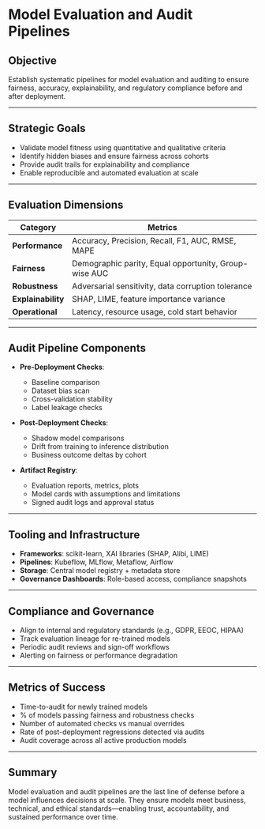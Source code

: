 # Model Evaluation and Audit Pipelines

## Objective
Establish systematic pipelines for model evaluation and auditing to ensure fairness, accuracy, explainability, and regulatory compliance before and after deployment.

---

## Strategic Goals
- Validate model fitness using quantitative and qualitative criteria
- Identify hidden biases and ensure fairness across cohorts
- Provide audit trails for explainability and compliance
- Enable reproducible and automated evaluation at scale

---

## Evaluation Dimensions
| Category | Metrics |
|----------|---------|
| **Performance** | Accuracy, Precision, Recall, F1, AUC, RMSE, MAPE |
| **Fairness** | Demographic parity, Equal opportunity, Group-wise AUC |
| **Robustness** | Adversarial sensitivity, data corruption tolerance |
| **Explainability** | SHAP, LIME, feature importance variance |
| **Operational** | Latency, resource usage, cold start behavior |

---

## Audit Pipeline Components
- **Pre-Deployment Checks**:
  - Baseline comparison
  - Dataset bias scan
  - Cross-validation stability
  - Label leakage checks

- **Post-Deployment Checks**:
  - Shadow model comparisons
  - Drift from training to inference distribution
  - Business outcome deltas by cohort

- **Artifact Registry**:
  - Evaluation reports, metrics, plots
  - Model cards with assumptions and limitations
  - Signed audit logs and approval status

---

## Tooling and Infrastructure
- **Frameworks**: scikit-learn, XAI libraries (SHAP, Alibi, LIME)
- **Pipelines**: Kubeflow, MLflow, Metaflow, Airflow
- **Storage**: Central model registry + metadata store
- **Governance Dashboards**: Role-based access, compliance snapshots

---

## Compliance and Governance
- Align to internal and regulatory standards (e.g., GDPR, EEOC, HIPAA)
- Track evaluation lineage for re-trained models
- Periodic audit reviews and sign-off workflows
- Alerting on fairness or performance degradation

---

## Metrics of Success
- Time-to-audit for newly trained models
- % of models passing fairness and robustness checks
- Number of automated checks vs manual overrides
- Rate of post-deployment regressions detected via audits
- Audit coverage across all active production models

---

## Summary
Model evaluation and audit pipelines are the last line of defense before a model influences decisions at scale. They ensure models meet business, technical, and ethical standards—enabling trust, accountability, and sustained performance over time.
